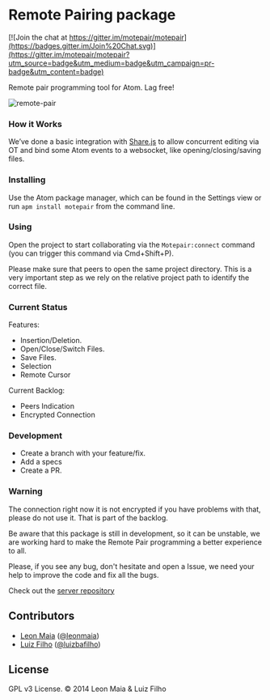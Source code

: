 # Remote Pairing package

[![Join the chat at https://gitter.im/motepair/motepair](https://badges.gitter.im/Join%20Chat.svg)](https://gitter.im/motepair/motepair?utm_source=badge&utm_medium=badge&utm_campaign=pr-badge&utm_content=badge)

Remote pair programming tool for Atom. Lag free!

![remote-pair](https://raw.githubusercontent.com/motepair/motepair/master/docs/presentation-large.gif)

### How it Works
We’ve done a basic integration with  [Share.js](http://sharejs.org/) to allow concurrent editing via OT and bind some Atom events to a websocket, like opening/closing/saving files.

### Installing

Use the Atom package manager, which can be found in the Settings view or
run `apm install motepair` from the command line.


### Using
Open the project to start collaborating via the `Motepair:connect` command
(you can trigger this command via Cmd+Shift+P).

Please make sure that peers to open the same project directory. This is a very important step as we rely on the relative project path to identify the correct file.

### Current Status
Features:
  - Insertion/Deletion.
  - Open/Close/Switch Files.
  - Save Files.
  - Selection
  - Remote Cursor

Current Backlog:
  - Peers Indication
  - Encrypted Connection

### Development
* Create a branch with your feature/fix.
* Add a specs
* Create a PR.

### Warning
The connection right now it is not encrypted if you have problems with that, please do not use it. That is part of the backlog.

Be aware that this package is still in development, so it can be unstable, we are working hard to make the Remote Pair programming a better experience to all.

Please, if you see any bug, don't hesitate and open a Issue, we need your help to improve the code and fix all the bugs.

Check out the [server repository](https://github.com/motepair/motepair-server)

## Contributors

* [Leon Maia](http://github.com/leonmaia) ([@leonmaia](https://twitter.com/leonmaia))
* [Luiz Filho](http://github.com/luizbafilho) ([@luizbafilho](http://twitter.com/luizbafilho))

## License

GPL v3 License. &copy; 2014 Leon Maia & Luiz Filho
